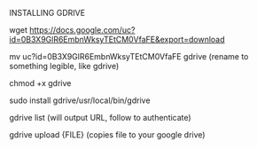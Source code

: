 INSTALLING GDRIVE

wget https://docs.google.com/uc?id=0B3X9GlR6EmbnWksyTEtCM0VfaFE&export=download

mv uc\?id\=0B3X9GlR6EmbnWksyTEtCM0VfaFE gdrive (rename to something legible, like gdrive)

chmod +x gdrive

sudo install gdrive/usr/local/bin/gdrive

gdrive list (will output URL, follow to authenticate)

gdrive upload {FILE} (copies file to your google drive)
